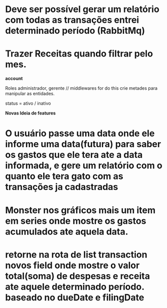 # Deve ser possível gerar um relatório com todas as transações entrei determinado período (RabbitMq)

# Trazer Receitas quando filtrar pelo mes.

**account**

Roles administrador, gerente // middlewares for do this
crie metades para manipular as entidades.

status = ativo / inativo

**Novas Ideia de features**

# O usuário passe uma data onde ele informe uma data(futura) para saber os gastos que ele tera ate a data informada, e gere um relatório com o quanto ele tera gato com as transações ja cadastradas

# Monster nos gráficos mais um item em series onde mostre os gastos acumulados ate aquela data.

# retorne na rota de list transaction novos field onde mostre o valor total(soma) de despesas e receita ate aquele determinado período. baseado no dueDate e filingDate
